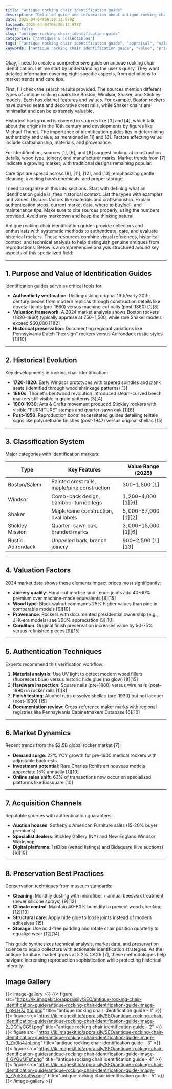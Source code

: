 ```yaml
---
title: "antique rocking chair identification guide"
description: "Detailed guide and information about antique rocking chair identification guide"
date: 2025-04-04T06:20:13.978Z
lastmod: 2025-04-04T06:20:13.978Z
draft: false
slug: "antique-rocking-chair-identification-guide"
categories: ["Antiques & Collectibles"]
tags: ["antique rocking chair identification guide", "appraisal", "value"]
keywords: ["antique rocking chair identification guide", "value", "price", "worth", "appraisal"]
---
```


<think>
Okay, I need to create a comprehensive guide on antique rocking chair identification. Let me start by understanding the user's query. They want detailed information covering eight specific aspects, from definitions to market trends and care tips. 

First, I'll check the search results provided. The sources mention different types of antique rocking chairs like Boston, Windsor, Shaker, and Stickley models. Each has distinct features and values. For example, Boston rockers have curved seats and decorative crest rails, while Shaker chairs are minimalist and can be extremely valuable. 

Historical background is covered in sources like [3] and [4], which talk about the origins in the 18th century and developments by figures like Michael Thonet. The importance of identification guides lies in determining authenticity and value, as mentioned in [1] and [8]. Factors affecting value include craftsmanship, materials, and provenance. 

For identification, sources [1], [6], and [8] suggest looking at construction details, wood type, joinery, and manufacturer marks. Market trends from [7] indicate a growing market, with traditional designs remaining popular. 

Care tips are spread across [9], [11], [12], and [13], emphasizing gentle cleaning, avoiding harsh chemicals, and proper storage. 

I need to organize all this into sections. Start with defining what an identification guide is, then historical context. List the types with examples and values. Discuss factors like materials and craftsmanship. Explain authentication steps, current market data, where to buy/sell, and maintenance tips. Make sure to cite sources properly, using the numbers provided. Avoid any markdown and keep the thinking natural.
</think>

Antique rocking chair identification guides provide collectors and enthusiasts with systematic methods to authenticate, date, and evaluate historical rockers. These resources combine visual references, historical context, and technical analysis to help distinguish genuine antiques from reproductions. Below is a comprehensive analysis structured around key aspects of this specialized field:

---

## 1. Purpose and Value of Identification Guides  
Identification guides serve as critical tools for:  
- **Authenticity verification**: Distinguishing original 19th/early 20th-century pieces from modern replicas through construction details like dovetail joints (pre-1860) versus machine-cut nails (post-1860) [1][8]  
- **Valuation framework**: A 2024 market analysis shows Boston rockers (1820-1860) typically appraise at $750-$1,500, while rare Shaker models exceed $60,000 [1][2]  
- **Historical preservation**: Documenting regional variations like Pennsylvania Dutch "hex sign" rockers versus Adirondack rustic styles [1][10]  

---

## 2. Historical Evolution  
Key developments in rocking chair identification:  
- **1720-1820**: Early Windsor prototypes with tapered spindles and plank seats (identified through wood shrinkage patterns) [3]  
- **1860s**: Thonet's bentwood revolution introduced steam-curved beech markers still visible in grain patterns [3][4]  
- **1900-1930**: Arts & Crafts movement produced Stickley rockers with visible "FURNITURE" stamps and quarter-sawn oak [1][6]  
- **Post-1950**: Reproduction boom necessitated guides detailing telltale signs like polyurethane finishes (post-1947) versus original shellac [15]  

---

## 3. Classification System  
Major categories with identification markers:  

| Type              | Key Features                          | Value Range (2025) |  
|-------------------|---------------------------------------|--------------------|  
| Boston/Salem      | Painted crest rails, maple/pine construction | $300-$1,500 [1] |  
| Windsor           | Comb-back design, bamboo-turned legs | $1,200-$4,000 [1][6] |  
| Shaker            | Maple/cane construction, oval labels | $5,000-$67,000 [1][2] |  
| Stickley Mission  | Quarter-sawn oak, branded marks      | $3,000-$15,000 [1][6] |  
| Rustic Adirondack | Unpeeled bark, branch joinery        | $900-$2,500 [1][13] |  

---

## 4. Valuation Factors  
2024 market data shows these elements impact prices most significantly:  
- **Joinery quality**: Hand-cut mortise-and-tenon joints add 40-60% premium over machine-made equivalents [8][15]  
- **Wood type**: Black walnut commands 25% higher values than pine in comparable models [6][10]  
- **Provenance**: Rockers with documented presidential ownership (e.g., JFK-era models) see 300% appreciation [3][10]  
- **Condition**: Original finish preservation increases value by 50-75% versus refinished pieces [9][15]  

---

## 5. Authentication Techniques  
Experts recommend this verification workflow:  
1. **Material analysis**: Use UV light to detect modern wood fillers (fluoresces blue) versus historic hide glue (no glow) [8][15]  
2. **Hardware inspection**: Square nails (pre-1880) versus wire nails (post-1890) in rocker rails [1][8]  
3. **Finish testing**: Alcohol rubs dissolve shellac (pre-1930) but not lacquer (post-1930) [15]  
4. **Documentation review**: Cross-reference maker marks with regional registries like Pennsylvania Cabinetmakers Database [6][10]  

---

## 6. Market Dynamics  
Recent trends from the $2.5B global rocker market [7]:  
- **Demand surge**: 22% YOY growth for pre-1900 medical rockers with adjustable backrests  
- **Investment potential**: Rare Charles Rohlfs art nouveau models appreciate 15% annually [1][10]  
- **Online sales shift**: 63% of transactions now occur on specialized platforms like Bidsquare [10]  

---

## 7. Acquisition Channels  
Reputable sources with authentication guarantees:  
- **Auction houses**: Sotheby's American Furniture sales (15-20% buyer premiums)  
- **Specialist dealers**: Stickley Gallery (NY) and New England Windsor Workshop  
- **Digital platforms**: 1stDibs (vetted listings) and Bidsquare (live auctions) [6][10]  

---

## 8. Preservation Best Practices  
Conservation techniques from museum standards:  
- **Cleaning**: Monthly dusting with microfiber + annual beeswax treatment (never silicone sprays) [9][12]  
- **Climate control**: Maintain 40-60% humidity to prevent wood checking [12][13]  
- **Structural care**: Apply hide glue to loose joints instead of modern adhesives [15]  
- **Storage**: Use acid-free padding and rotate chair position quarterly to equalize wear [12][14]  

This guide synthesizes technical analysis, market data, and preservation science to equip collectors with actionable identification strategies. As the antique furniture market grows at 5.2% CAGR [7], these methodologies help navigate increasing reproduction sophistication while protecting historical integrity.


## Image Gallery

{{< image-gallery >}}
  {{< figure src="https://ik.imagekit.io/appraisily/SEO/antique-rocking-chair-identification-guide/antique-rocking-chair-identification-guide-image-1_g9LH7JjXm.png" title="antique rocking chair identification guide - 1" >}}
  {{< figure src="https://ik.imagekit.io/appraisily/SEO/antique-rocking-chair-identification-guide/antique-rocking-chair-identification-guide-image-2_DQ1iyCG5l.png" title="antique rocking chair identification guide - 2" >}}
  {{< figure src="https://ik.imagekit.io/appraisily/SEO/antique-rocking-chair-identification-guide/antique-rocking-chair-identification-guide-image-3_Zx0la4Jpl.png" title="antique rocking chair identification guide - 3" >}}
  {{< figure src="https://ik.imagekit.io/appraisily/SEO/antique-rocking-chair-identification-guide/antique-rocking-chair-identification-guide-image-4_GYGvfJFsf.png" title="antique rocking chair identification guide - 4" >}}
  {{< figure src="https://ik.imagekit.io/appraisily/SEO/antique-rocking-chair-identification-guide/antique-rocking-chair-identification-guide-image-5_Z7ghXdu9w.png" title="antique rocking chair identification guide - 5" >}}
{{< /image-gallery >}}

